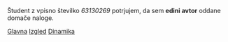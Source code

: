 Študent z vpisno številko _63130269_ potrjujem, da sem __edini avtor__ oddane domače naloge.

[Glavna](https://rawgit.com/vehar987/stroboskop/master/stroboskop.html)
[Izgled](https://rawgit.com/vehar987/stroboskop/izgled/stroboskop.html)
[Dinamika](https://rawgit.com/vehar987/stroboskop/dinamika/stroboskop.html)
